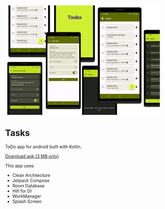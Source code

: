 ![Screenshot.png](Screenshot.png)

# Tasks

ToDo app for android built with Kotlin.

[Download apk (3 MB only)](./app-release.apk)

This app uses:
- Clean Architecture
- Jetpack Compose
- Room Database
- Hilt for DI
- WorkManager
- Splash Screen